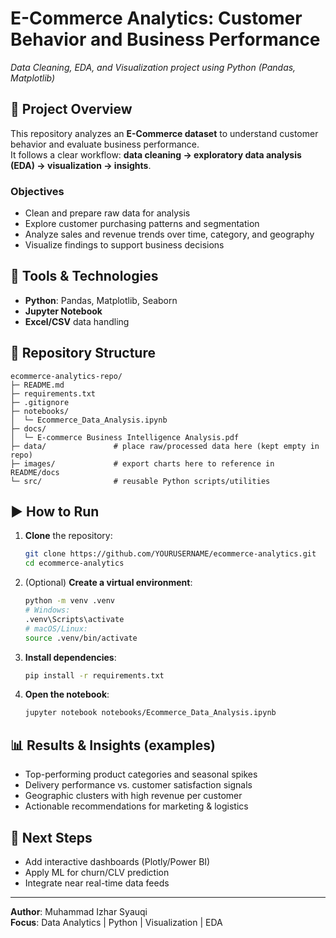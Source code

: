 # E-Commerce Analytics: Customer Behavior and Business Performance  
*Data Cleaning, EDA, and Visualization project using Python (Pandas, Matplotlib)*  

## 📌 Project Overview
This repository analyzes an **E-Commerce dataset** to understand customer behavior and evaluate business performance.  
It follows a clear workflow: **data cleaning → exploratory data analysis (EDA) → visualization → insights**.

### Objectives
- Clean and prepare raw data for analysis  
- Explore customer purchasing patterns and segmentation  
- Analyze sales and revenue trends over time, category, and geography  
- Visualize findings to support business decisions

## 🧰 Tools & Technologies
- **Python**: Pandas, Matplotlib, Seaborn  
- **Jupyter Notebook**  
- **Excel/CSV** data handling  

## 📁 Repository Structure
```
ecommerce-analytics-repo/
├─ README.md
├─ requirements.txt
├─ .gitignore
├─ notebooks/
│  └─ Ecommerce_Data_Analysis.ipynb
├─ docs/
│  └─ E-commerce Business Intelligence Analysis.pdf
├─ data/               # place raw/processed data here (kept empty in repo)
├─ images/             # export charts here to reference in README/docs
└─ src/                # reusable Python scripts/utilities
```


## ▶️ How to Run
1. **Clone** the repository:
   ```bash
   git clone https://github.com/YOURUSERNAME/ecommerce-analytics.git
   cd ecommerce-analytics
   ```
2. (Optional) **Create a virtual environment**:
   ```bash
   python -m venv .venv
   # Windows:
   .venv\Scripts\activate
   # macOS/Linux:
   source .venv/bin/activate
   ```
3. **Install dependencies**:
   ```bash
   pip install -r requirements.txt
   ```
4. **Open the notebook**:
   ```bash
   jupyter notebook notebooks/Ecommerce_Data_Analysis.ipynb
   ```

## 📊 Results & Insights (examples)
- Top-performing product categories and seasonal spikes  
- Delivery performance vs. customer satisfaction signals  
- Geographic clusters with high revenue per customer  
- Actionable recommendations for marketing & logistics

## 🧭 Next Steps
- Add interactive dashboards (Plotly/Power BI)  
- Apply ML for churn/CLV prediction  
- Integrate near real-time data feeds

---

**Author**: Muhammad Izhar Syauqi  
**Focus**: Data Analytics | Python | Visualization | EDA
